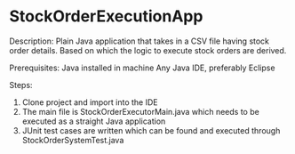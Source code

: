 # StockOrderExecutionApp
Description:
Plain Java application that takes in a CSV file having stock order details. Based on which the logic to execute stock orders are derived.

Prerequisites:
Java installed in machine
Any Java IDE, preferably Eclipse

Steps:
1) Clone project and import into the IDE
2) The main file is StockOrderExecutorMain.java which needs to be executed as a straight Java application
3) JUnit test cases are written which can be found and executed through StockOrderSystemTest.java 
